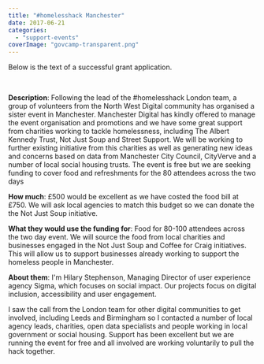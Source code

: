 ```yaml
---
title: "#homelesshack Manchester"
date: 2017-06-21
categories: 
  - "support-events"
coverImage: "govcamp-transparent.png"
---
```


Below is the text of a successful grant application.

 

**Description**: Following the lead of the #homelesshack London team, a group of volunteers from the North West Digital community has organised a sister event in Manchester. Manchester Digital has kindly offered to manage the event organisation and promotions and we have some great support from charities working to tackle homelessness, including The Albert Kennedy Trust, Not Just Soup and Street Support. We will be working to further existing initiative from this charities as well as generating new ideas and concerns based on data from Manchester City Council, CityVerve and a number of local social housing trusts. The event is free but we are seeking funding to cover food and refreshments for the 80 attendees across the two days

**How much**: £500 would be excellent as we have costed the food bill at £750. We will ask local agencies to match this budget so we can donate the the Not Just Soup initiative.

**What they would use the funding for**: Food for 80-100 attendees across the two day event. We will source the food from local charities and businesses engaged in the Not Just Soup and Coffee for Craig initiatives. This will allow us to support businesses already working to support the homeless people in Manchester.

**About them**: I'm Hilary Stephenson, Managing Director of user experience agency Sigma, which focuses on social impact. Our projects focus on digital inclusion, accessibility and user engagement.

I saw the call from the London team for other digital communities to get involved, including Leeds and Birmingham so I contacted a number of local agency leads, charities, open data specialists and people working in local government or social housing. Support has been excellent but we are running the event for free and all involved are working voluntarily to pull the hack together.
